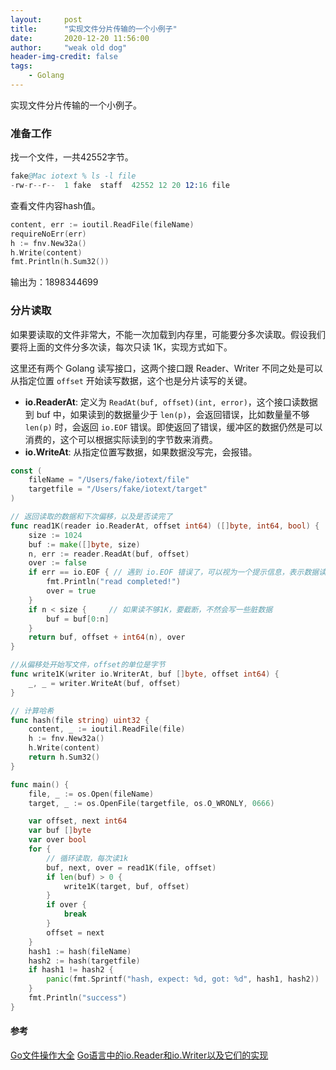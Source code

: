 ```yaml
---
layout:     post
title:      "实现文件分片传输的一个小例子"
date:       2020-12-20 11:56:00
author:     "weak old dog"
header-img-credit: false
tags:
    - Golang
---
```


实现文件分片传输的一个小例子。
### 准备工作
找一个文件，一共42552字节。
```s
fake@Mac iotext % ls -l file  
-rw-r--r--  1 fake  staff  42552 12 20 12:16 file
```
查看文件内容hash值。
```go
content, err := ioutil.ReadFile(fileName)
requireNoErr(err)
h := fnv.New32a()
h.Write(content)
fmt.Println(h.Sum32())
```
输出为：1898344699


### 分片读取
如果要读取的文件非常大，不能一次加载到内存里，可能要分多次读取。假设我们要将上面的文件分多次读，每次只读 1K，实现方式如下。

这里还有两个 Golang 读写接口，这两个接口跟 Reader、Writer 不同之处是可以从指定位置 `offset` 开始读写数据，这个也是分片读写的关键。

* **io.ReaderAt**: 定义为 `ReadAt(buf, offset)(int, error)`，这个接口读数据到 buf 中，如果读到的数据量少于 `len(p)`，会返回错误，比如数量量不够 `len(p)` 时，会返回 `io.EOF` 错误。即使返回了错误，缓冲区的数据仍然是可以消费的，这个可以根据实际读到的字节数来消费。
* **io.WriteAt**: 从指定位置写数据，如果数据没写完，会报错。

```go
const (
	fileName = "/Users/fake/iotext/file"
	targetfile = "/Users/fake/iotext/target"
)

// 返回读取的数据和下次偏移，以及是否读完了
func read1K(reader io.ReaderAt, offset int64) ([]byte, int64, bool) {
	size := 1024
	buf := make([]byte, size)
	n, err := reader.ReadAt(buf, offset)
	over := false
	if err == io.EOF { // 遇到 io.EOF 错误了，可以视为一个提示信息，表示数据读完了
		fmt.Println("read completed!")
		over = true
    }
	if n < size {     // 如果读不够1K，要截断，不然会写一些脏数据
		buf = buf[0:n]
	}
	return buf, offset + int64(n), over
}

//从偏移处开始写文件，offset的单位是字节
func write1K(writer io.WriterAt, buf []byte, offset int64) {
	_, _ = writer.WriteAt(buf, offset)
}

// 计算哈希
func hash(file string) uint32 {
	content, _ := ioutil.ReadFile(file)
	h := fnv.New32a()
	h.Write(content)
	return h.Sum32()
}

func main() {
	file, _ := os.Open(fileName)
	target, _ := os.OpenFile(targetfile, os.O_WRONLY, 0666)

	var offset, next int64
	var buf []byte
	var over bool
	for {
        // 循环读取，每次读1k
		buf, next, over = read1K(file, offset)
		if len(buf) > 0 {
			write1K(target, buf, offset)
		}
		if over {
			break
		}
		offset = next
	}
	hash1 := hash(fileName)
	hash2 := hash(targetfile)
	if hash1 != hash2 {
		panic(fmt.Sprintf("hash, expect: %d, got: %d", hash1, hash2))
	}
	fmt.Println("success")
}
```

#### 参考
[Go文件操作大全](https://colobu.com/2016/10/12/go-file-operations/)
[Go语言中的io.Reader和io.Writer以及它们的实现](https://colobu.com/2016/08/29/go-io-Reader-and-io-Writer/)
